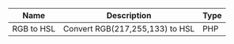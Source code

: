 | Name       | Description                     | Type   |
|------------|---------------------------------|--------|
| RGB to HSL | Convert RGB(217,255,133) to HSL | PHP    |

